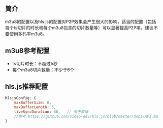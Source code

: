
## 简介
m3u8的配置以及hls.js的配置对P2P效果会产生很大的影响，适当的配置（包括每个ts切片的时长和每个m3u8包含的切片数量等）可以显著提高P2P率。建议不要使用多码率m3u8。

## m3u8参考配置
- ts切片时长：不超过5秒
- 每个m3u8切片数量：不少于6个

## hls.js推荐配置
```javascript
hlsjsConfig: {
    maxBufferSize: 0,       
    maxBufferLength: 5,     
    liveSyncDuration: 30,   // 用于直播
    //参考 https://github.com/video-dev/hls.js/blob/master/docs/API.md
}
```
